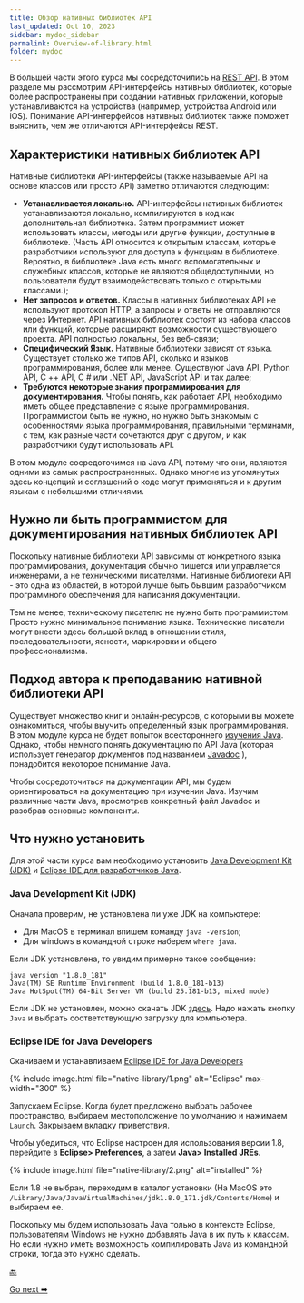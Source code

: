 ```yaml
---
title: Обзор нативных библиотек API
last_updated: Oct 10, 2023
sidebar: mydoc_sidebar
permalink: Overview-of-library.html
folder: mydoc
---
```


В большей части этого курса мы сосредоточились на [REST API](what-is-rest-api.html). В этом разделе мы рассмотрим API-интерфейсы нативных библиотек, которые более распространены при создании нативных приложений, которые устанавливаются на устройства (например, устройства Android или iOS). Понимание API-интерфейсов нативных библиотек также поможет выяснить, чем же отличаются API-интерфейсы REST.

<a name="characteristics"></a>
## Характеристики нативных библиотек API

Нативные библиотеки API-интерфейсы (также называемые API на основе классов или просто API) заметно отличаются следующим:

- **Устанавливается локально.** API-интерфейсы нативных библиотек устанавливаются локально, компилируются в код как дополнительная библиотека. Затем программист может использовать классы, методы или другие функции, доступные в библиотеке. (Часть API относится к открытым классам, которые разработчики используют для доступа к функциям в библиотеке. Вероятно, в библиотеке Java есть много вспомогательных и служебных классов, которые не являются общедоступными, но пользователи будут взаимодействовать только с открытыми классами.);
- **Нет запросов и ответов.** Классы в нативных библиотеках API не используют протокол HTTP, а запросы и ответы не отправляются через Интернет. API нативных библиотек состоят из набора классов или функций, которые расширяют возможности существующего проекта. API полностью локальны, без веб-связи;
- **Специфический Язык.** Нативные библиотеки зависят от языка. Существует столько же типов API, сколько и языков программирования, более или менее. Существуют Java API, Python API, C ++ API, C # или .NET API, JavaScript API и так далее;
- **Требуются некоторые знания программирования для документирования.** Чтобы понять, как работает API, необходимо иметь общее представление о языке программирования. Программистом быть не нужно, но нужно быть знакомым с особенностями языка программирования, правильными терминами, с тем, как разные части сочетаются друг с другом, и как разработчики будут использовать API.

В этом модуле сосредоточимся на Java API, потому что они, являются одними из самых распространенных. Однако многие из упомянутых здесь концепций и соглашений о коде могут применяться и к другим языкам с небольшими отличиями.

<a name="programmer"></a>
## Нужно ли быть программистом для документирования нативных библиотек API

Поскольку нативные библиотеки API зависимы от конкретного языка программирования, документация обычно пишется или управляется инженерами, а не техническими писателями. Нативные библиотеки API - это одна из областей, в которой лучше быть бывшим разработчиком программного обеспечения для написания документации.

Тем не менее, техническому писателю не нужно быть программистом. Просто нужно минимальное понимание языка. Технические писатели могут внести здесь большой вклад в отношении стиля, последовательности, ясности, маркировки и общего профессионализма.

<a name="approach"></a>
## Подход автора к преподаванию нативной библиотеки API

Существует множество книг и онлайн-ресурсов, с которыми вы можете ознакомиться, чтобы выучить определенный язык программирования. В этом модуле курса не будет попыток всестороннего [изучения Java](Java-crash-course.html). Однако, чтобы немного понять документацию по API Java (которая использует генератор документов под названием [Javadoc](https://www.oracle.com/technetwork/articles/java/index-jsp-135444.html) ), понадобится некоторое понимание Java.

Чтобы сосредоточиться на документации API, мы будем ориентироваться на документацию при изучении Java. Изучим различные части Java, просмотрев конкретный файл Javadoc и разобрав основные компоненты.

<a name="install"></a>
## Что нужно установить

Для этой части курса вам необходимо установить [Java Development Kit (JDK)](#jdk) и [Eclipse IDE для разработчиков Java](#eclipse).

<a name="jdk"></a>
### Java Development Kit (JDK)

Сначала проверим, не установлена ли уже JDK на компьютере:

- Для MacOS в терминал впишем команду `java -version`;
- Для windows в командной строке наберем `where java`.

Если JDK установлена, то увидим примерно такое сообщение:

```
java version "1.8.0_181"
Java(TM) SE Runtime Environment (build 1.8.0_181-b13)
Java HotSpot(TM) 64-Bit Server VM (build 25.181-b13, mixed mode)
```

Если JDK не установлен, можно скачать JDK [здесь](https://www.oracle.com/technetwork/java/javase/downloads/index.html). Надо нажать кнопку `Java` и выбрать соответствующую загрузку для компьютера.

<a name="eclipse"></a>
### Eclipse IDE for Java Developers

Скачиваем и устанавливаем  [Eclipse IDE for Java Developers](https://www.eclipse.org/downloads/packages/)

{% include image.html file="native-library/1.png" alt="Eclipse" max-width="300" %}

Запускаем Eclipse. Когда будет предложено выбрать рабочее пространство, выбираем местоположение по умолчанию и нажимаем `Launch`. Закрываем вкладку приветствия.

Чтобы убедиться, что Eclipse настроен для использования версии 1.8, перейдите в **Eclipse> Preferences**, а затем **Java> Installed JREs**.

{% include image.html file="native-library/2.png" alt="installed" %}

Если 1.8 не выбран, переходим в каталог установки (На MacOS это `/Library/Java/JavaVirtualMachines/jdk1.8.0_171.jdk/Contents/Home`) и выбираем ее.

Поскольку мы будем использовать Java только в контексте Eclipse, пользователям Windows не нужно добавлять Java в их путь к классам. Но если нужно иметь возможность компилировать Java из командной строки, тогда это нужно сделать.

[🔙](about-ninth-module.html)

[Go next ➡](Get-the-sample-Java-project.html)
